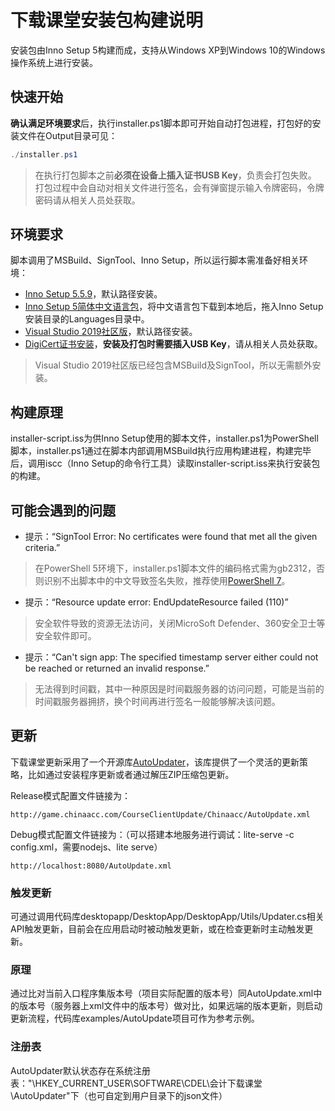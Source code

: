 # 下载课堂安装包构建说明

安装包由Inno Setup 5构建而成，支持从Windows XP到Windows 10的Windows操作系统上进行安装。

## 快速开始

**确认满足环境要求**后，执行installer.ps1脚本即可开始自动打包进程，打包好的安装文件在Output目录可见：

```powershell
./installer.ps1
```

> 在执行打包脚本之前**必须在设备上插入证书USB Key**，负责会打包失败。
> 打包过程中会自动对相关文件进行签名，会有弹窗提示输入令牌密码，令牌密码请从相关人员处获取。

## 环境要求

脚本调用了MSBuild、SignTool、Inno Setup，所以运行脚本需准备好相关环境：

- [Inno Setup 5.5.9](https://files.jrsoftware.org/is/5/)，默认路径安装。
- [Inno Setup 5简体中文语言包](https://github.com/jrsoftware/issrc/tree/is-5_5_9/Files/Languages/Unofficial)，将中文语言包下载到本地后，拖入Inno Setup安装目录的Languages目录中。
- [Visual Studio 2019社区版](https://visualstudio.microsoft.com/zh-hans/downloads/)，默认路径安装。
- [DigiCert证书安装](https://www.itrus.cn/service_view_1322.html)，**安装及打包时需要插入USB Key**，请从相关人员处获取。

> Visual Studio 2019社区版已经包含MSBuild及SignTool，所以无需额外安装。

## 构建原理

installer-script.iss为供Inno Setup使用的脚本文件，installer.ps1为PowerShell脚本，installer.ps1通过在脚本内部调用MSBuild执行应用构建进程，构建完毕后，调用iscc（Inno Setup的命令行工具）读取installer-script.iss来执行安装包的构建。

## 可能会遇到的问题

- 提示：“SignTool Error: No certificates were found that met all the given criteria.”

> 在PowerShell 5环境下，installer.ps1脚本文件的编码格式需为gb2312，否则识别不出脚本中的中文导致签名失败，推荐使用[PowerShell 7](https://www.microsoft.com/en-us/p/powershell/9mz1snwt0n5d)。

- 提示：“Resource update error: EndUpdateResource failed (110)”

> 安全软件导致的资源无法访问，关闭MicroSoft Defender、360安全卫士等安全软件即可。

- 提示：“Can't sign app: The specified timestamp server either could not be reached or returned an invalid response.”

>  无法得到时间戳，其中一种原因是时间戳服务器的访问问题，可能是当前的时间戳服务器拥挤，换个时间再进行签名一般能够解决该问题。

## 更新

下载课堂更新采用了一个开源库[AutoUpdater](https://github.com/ravibpatel/AutoUpdater.NET)，该库提供了一个灵活的更新策略，比如通过安装程序更新或者通过解压ZIP压缩包更新。

Release模式配置文件链接为：

```http
http://game.chinaacc.com/CourseClientUpdate/Chinaacc/AutoUpdate.xml
```

Debug模式配置文件链接为：（可以搭建本地服务进行调试：lite-serve -c config.xml，需要nodejs、lite serve）

```http
http://localhost:8080/AutoUpdate.xml
```

### 触发更新

可通过调用代码库desktopapp/DesktopApp/DesktopApp/Utils/Updater.cs相关API触发更新，目前会在应用启动时被动触发更新，或在检查更新时主动触发更新。

### 原理

通过比对当前入口程序集版本号（项目实际配置的版本号）同AutoUpdate.xml中的版本号（服务器上xml文件中的版本号）做对比，如果远端的版本更新，则启动更新流程，代码库examples/AutoUpdate项目可作为参考示例。

### 注册表

AutoUpdater默认状态存在系统注册表："\HKEY_CURRENT_USER\SOFTWARE\CDEL\会计下载课堂\AutoUpdater"下（也可自定到用户目录下的json文件）